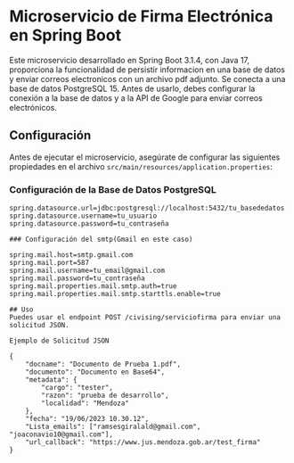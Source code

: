 # Microservicio de Firma Electrónica en Spring Boot

Este microservicio desarrollado en Spring Boot 3.1.4, con Java 17, proporciona la funcionalidad de persistir informacion en una base de datos y enviar correos electronicos con un archivo pdf adjunto.
Se conecta a una base de datos PostgreSQL 15. Antes de usarlo, debes configurar la conexión a la base de datos y a la API de Google para enviar correos electrónicos.

## Configuración

Antes de ejecutar el microservicio, asegúrate de configurar las siguientes propiedades en el archivo `src/main/resources/application.properties`:

### Configuración de la Base de Datos PostgreSQL

```properties
spring.datasource.url=jdbc:postgresql://localhost:5432/tu_basededatos
spring.datasource.username=tu_usuario
spring.datasource.password=tu_contraseña

### Configuración del smtp(Gmail en este caso)

spring.mail.host=smtp.gmail.com
spring.mail.port=587
spring.mail.username=tu_email@gmail.com
spring.mail.password=tu_contraseña
spring.mail.properties.mail.smtp.auth=true
spring.mail.properties.mail.smtp.starttls.enable=true

## Uso
Puedes usar el endpoint POST /civising/serviciofirma para enviar una solicitud JSON.

Ejemplo de Solicitud JSON

{
    "docname": "Documento de Prueba 1.pdf",
    "documento": "Documento en Base64",
    "metadata": {
        "cargo": "tester",
        "razon": "prueba de desarrollo",
        "localidad": "Mendoza"
    },
    "fecha": "19/06/2023 10.30.12",
    "Lista_emails": ["ramsesgiralald@gmail.com", "joaconavio10@gmail.com"],
    "url_callback": "https://www.jus.mendoza.gob.ar/test_firma"
}
